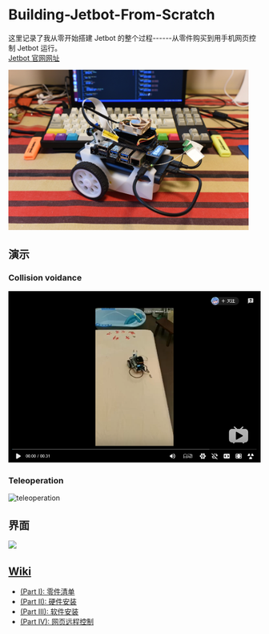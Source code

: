 # Building-Jetbot-From-Scratch

这里记录了我从零开始搭建 Jetbot 的整个过程------从零件购买到用手机网页控制 Jetbot 运行。<br>
[Jetbot 官网网址](https://github.com/NVIDIA-AI-IOT/jetbot)

<a href="assets/jetbot.jpg"><img src="assets/jetbot.jpg" witdh="320" height="320"></a>

## 演示
### Collision voidance
[![image1](assets/collision_avoidance.png)](https://www.bilibili.com/video/av56721491?from=search&seid=15386975133306254918)


### Teleoperation
![teleoperation](assets/teleoperation.gif)

## 界面
<a href="https://raw.githubusercontent.com/wiki/mayuanjason/mbot/images/advanced_mbot_gui.jpeg"><img src="https://raw.githubusercontent.com/wiki/mayuanjason/mbot/images/advanced_mbot_gui.jpeg" witdh="165" height="165"></a>

## [Wiki](https://github.com/mayuanjason/mbot/wiki)
* [(Part I): 零件清单](https://github.com/mayuanjason/mbot/wiki/Bill-of-Materials)
* [(Part II): 硬件安装](https://github.com/mayuanjason/mbot/wiki/Hardware-Setup)
* [(Part III): 软件安装](https://github.com/mayuanjason/mbot/wiki/Software-Setup)
* [(Part IV): 网页远程控制](https://github.com/mayuanjason/mbot/wiki/Remote-Control)
